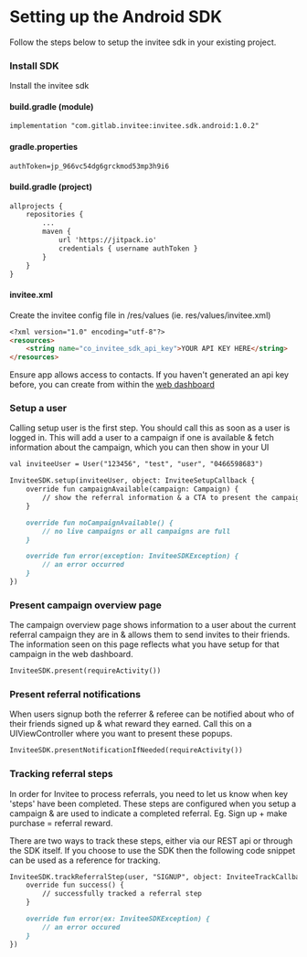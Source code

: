 # Setting up the Android SDK
Follow the steps below to setup the invitee sdk in your existing project.


### Install SDK

Install the invitee sdk

#### build.gradle (module)
```markdown
implementation "com.gitlab.invitee:invitee.sdk.android:1.0.2"
```

#### gradle.properties
```markdown
authToken=jp_966vc54dg6grckmod53mp3h9i6
```

#### build.gradle (project)
```markdown
allprojects {
    repositories {
        ...
        maven {
            url 'https://jitpack.io'
            credentials { username authToken }
        }
    }
}
```

#### invitee.xml
Create the invitee config file in /res/values (ie. res/values/invitee.xml)
```markdown
<?xml version="1.0" encoding="utf-8"?>
<resources>
    <string name="co_invitee_sdk_api_key">YOUR API KEY HERE</string>
</resources>
```

Ensure app allows access to contacts.
If you haven't generated an api key before, you can create from within the [web dashboard](https://app.invitee.co/account/api-keys)


### Setup a user
Calling setup user is the first step. You should call this as soon as a user is logged in. This will add a user to a campaign if one is available & fetch information about the campaign, which you can then show in your UI

```markdown
val inviteeUser = User("123456", "test", "user", "0466598683")

InviteeSDK.setup(inviteeUser, object: InviteeSetupCallback {
    override fun campaignAvailable(campaign: Campaign) {
        // show the referral information & a CTA to present the campaign overview page
    }

    override fun noCampaignAvailable() {
        // no live campaigns or all campaigns are full
    }

    override fun error(exception: InviteeSDKException) {
        // an error occurred
    }
})
```

### Present campaign overview page

The campaign overview page shows information to a user about the current referral campaign they are in & allows them to send invites to their friends.
The information seen on this page reflects what you have setup for that campaign in the web dashboard.

```markdown
InviteeSDK.present(requireActivity())
```

### Present referral notifications

When users signup both the referrer & referee can be notified about who of their friends signed up & what reward they earned.
Call this on a UIViewController where you want to present these popups.

```markdown
InviteeSDK.presentNotificationIfNeeded(requireActivity())
```

### Tracking referral steps

In order for Invitee to process referrals, you need to let us know when key 'steps' have been completed. These steps are configured when you setup a campaign & are used to indicate a completed referral. Eg. Sign up + make purchase = referral reward.

There are two ways to track these steps, either via our REST api or through the SDK itself. If you choose to use the SDK then the following code snippet can be used as a reference for tracking.

```markdown
InviteeSDK.trackReferralStep(user, "SIGNUP", object: InviteeTrackCallback {
    override fun success() {
        // successfully tracked a referral step
    }

    override fun error(ex: InviteeSDKException) {
        // an error occured
    }
})
```
